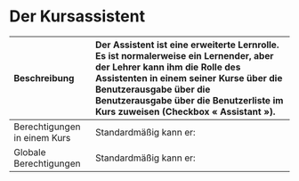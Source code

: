 # Der Kursassistent

| Beschreibung | Der Assistent ist eine erweiterte Lernrolle. Es ist normalerweise ein Lernender, aber der Lehrer kann ihm die Rolle des Assistenten in einem seiner Kurse über die Benutzerausgabe über die Benutzerausgabe über die Benutzerliste im Kurs zuweisen \(Checkbox « Assistant »\). |
| :--- | :--- |
| Berechtigungen in einem Kurs | Standardmäßig kann er:
| Globale Berechtigungen | Standardmäßig kann er: